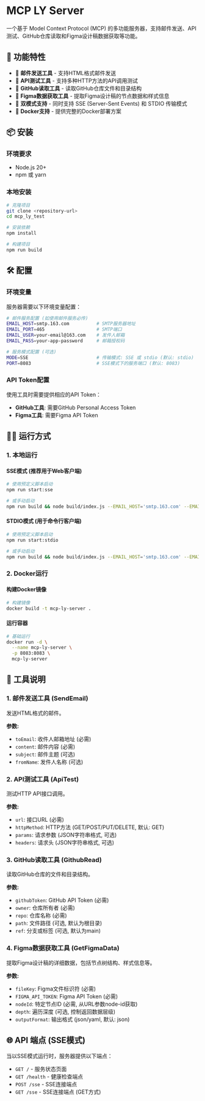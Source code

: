 # MCP LY Server

一个基于 Model Context Protocol (MCP) 的多功能服务器，支持邮件发送、API测试、GitHub仓库读取和Figma设计稿数据获取等功能。

## 🚀 功能特性

- 📧 **邮件发送工具** - 支持HTML格式邮件发送
- 🔧 **API测试工具** - 支持多种HTTP方法的API调用测试
- 📂 **GitHub读取工具** - 读取GitHub仓库文件和目录结构
- 🎨 **Figma数据获取工具** - 提取Figma设计稿的节点数据和样式信息
- 🚀 **双模式支持** - 同时支持 SSE (Server-Sent Events) 和 STDIO 传输模式
- 🐳 **Docker支持** - 提供完整的Docker部署方案

## 📦 安装

### 环境要求

- Node.js 20+
- npm 或 yarn

### 本地安装

```bash
# 克隆项目
git clone <repository-url>
cd mcp_ly_test

# 安装依赖
npm install

# 构建项目
npm run build
```

## 🛠️ 配置

### 环境变量

服务器需要以下环境变量配置：

```bash
# 邮件服务配置 (如使用邮件服务必传)
EMAIL_HOST=smtp.163.com          # SMTP服务器地址
EMAIL_PORT=465                   # SMTP端口
EMAIL_USER=your-email@163.com    # 发件人邮箱
EMAIL_PASS=your-app-password     # 邮箱授权码

# 服务模式配置 (可选)
MODE=SSE                         # 传输模式: SSE 或 stdio (默认: stdio)
PORT=8083                        # SSE模式下的服务端口 (默认: 8083)
```

### API Token配置

使用工具时需要提供相应的API Token：

- **GitHub工具**: 需要GitHub Personal Access Token
- **Figma工具**: 需要Figma API Token

## 🏃‍♂️ 运行方式

### 1. 本地运行

#### SSE模式 (推荐用于Web客户端)

```bash
# 使用预定义脚本启动
npm run start:sse

# 或手动启动
npm run build && node build/index.js --EMAIL_HOST='smtp.163.com' --EMAIL_PORT='465' --EMAIL_USER='your-email@163.com' --EMAIL_PASS='your-password' --MODE='SSE' --PORT='8083'
```

#### STDIO模式 (用于命令行客户端)

```bash
# 使用预定义脚本启动
npm run start:stdio

# 或手动启动
npm run build && node build/index.js --EMAIL_HOST='smtp.163.com' --EMAIL_PORT='465' --EMAIL_USER='your-email@163.com' --EMAIL_PASS='your-password'
```

### 2. Docker运行

#### 构建Docker镜像

```bash
# 构建镜像
docker build -t mcp-ly-server .
```

#### 运行容器

```bash
# 基础运行
docker run -d \
  --name mcp-ly-server \
  -p 8083:8083 \
  mcp-ly-server
```

## 🔧 工具说明

### 1. 邮件发送工具 (SendEmail)

发送HTML格式的邮件。

**参数:**
- `toEmail`: 收件人邮箱地址 (必需)
- `content`: 邮件内容 (必需)
- `subject`: 邮件主题 (可选)
- `fromName`: 发件人名称 (可选)

### 2. API测试工具 (ApiTest)

测试HTTP API接口调用。

**参数:**
- `url`: 接口URL (必需)
- `httpMethod`: HTTP方法 (GET/POST/PUT/DELETE, 默认: GET)
- `params`: 请求参数 (JSON字符串格式, 可选)
- `headers`: 请求头 (JSON字符串格式, 可选)

### 3. GitHub读取工具 (GithubRead)

读取GitHub仓库的文件和目录结构。

**参数:**
- `githubToken`: GitHub API Token (必需)
- `owner`: 仓库所有者 (必需)
- `repo`: 仓库名称 (必需)
- `path`: 文件路径 (可选, 默认为根目录)
- `ref`: 分支或标签 (可选, 默认为main)

### 4. Figma数据获取工具 (GetFigmaData)

提取Figma设计稿的详细数据，包括节点树结构、样式信息等。

**参数:**
- `fileKey`: Figma文件标识符 (必需)
- `FIGMA_API_TOKEN`: Figma API Token (必需)
- `nodeId`: 特定节点ID (必需, 从URL参数node-id获取)
- `depth`: 遍历深度 (可选, 控制返回数据层级)
- `outputFormat`: 输出格式 (json/yaml, 默认: json)

## 🌐 API 端点 (SSE模式)

当以SSE模式运行时，服务器提供以下端点：

- `GET /` - 服务状态页面
- `GET /health` - 健康检查端点
- `POST /sse` - SSE连接端点
- `GET /sse` - SSE连接端点 (GET方式)
